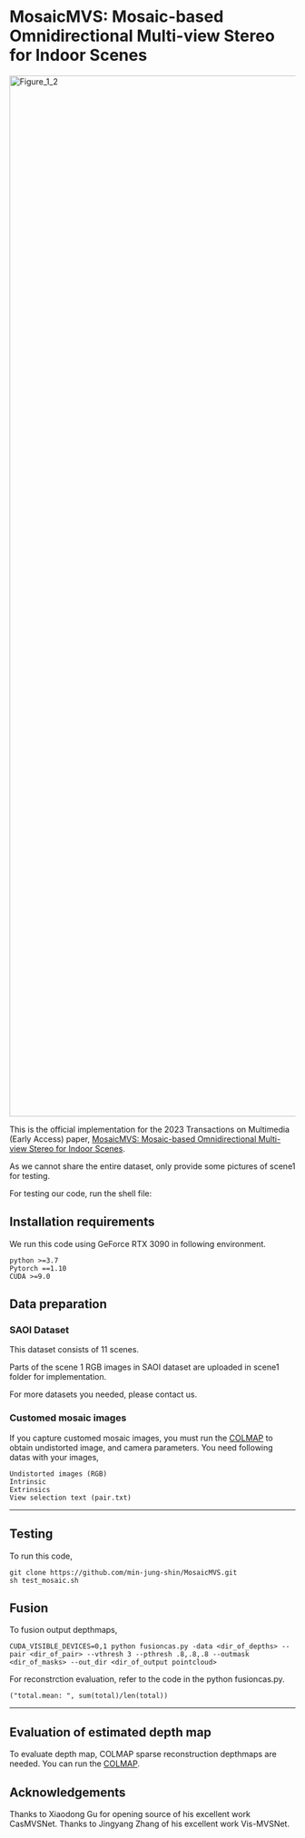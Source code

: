 # MosaicMVS: Mosaic-based Omnidirectional Multi-view Stereo for Indoor Scenes
<img width="1835" alt="Figure_1_2" src="https://user-images.githubusercontent.com/65907536/163343364-63e6b2ca-7ff4-47ac-8b65-05ebb0cf4297.png">

This is the official implementation for the 2023 Transactions on Multimedia (Early Access) paper, [MosaicMVS: Mosaic-based Omnidirectional Multi-view Stereo for Indoor Scenes](https://ieeexplore.ieee.org/document/10005048).

As we cannot share the entire dataset, only provide some pictures of scene1 for testing.

For testing our code, run the shell file:

## Installation requirements 

We run this code using GeForce RTX 3090 in following environment.

```
python >=3.7
Pytorch ==1.10
CUDA >=9.0
```

## Data preparation

### SAOI Dataset

This dataset consists of 11 scenes.

Parts of the scene 1 RGB images in SAOI dataset are uploaded in scene1 folder for implementation.

For more datasets you needed, please contact us.

### Customed mosaic images

If you capture customed mosaic images, you must run the [COLMAP](https://github.com/colmap/colmap) to obtain undistorted image, and camera parameters.
You need following datas with your images, 

```
Undistorted images (RGB)
Intrinsic 
Extrinsics
View selection text (pair.txt)
```
---
## Testing

To run this code,
```
git clone https://github.com/min-jung-shin/MosaicMVS.git
sh test_mosaic.sh
```

## Fusion

To fusion output depthmaps,

```
CUDA_VISIBLE_DEVICES=0,1 python fusioncas.py -data <dir_of_depths> --pair <dir_of_pair> --vthresh 3 --pthresh .8,.8,.8 --outmask <dir_of_masks> --out_dir <dir_of_output pointcloud>
```
For reconstrction evaluation, refer to the code in the python fusioncas.py. 

```
("total.mean: ", sum(total)/len(total))
```
---

## Evaluation of estimated depth map

To evaluate depth map, COLMAP sparse reconstruction depthmaps are needed.
You can run the [COLMAP](https://github.com/colmap/colmap). 



## Acknowledgements

Thanks to Xiaodong Gu for opening source of his excellent work CasMVSNet. Thanks to Jingyang Zhang of his excellent work Vis-MVSNet.
